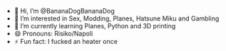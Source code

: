 - 👋 Hi, I’m @BananaDogBananaDog
- 👀 I’m interested in Sex, Modding, Planes, Hatsune Miku and Gambling
- 🌱 I’m currently learning Planes, Python and 3D printing 
- 😄 Pronouns: Risiko/Napoli
- ⚡ Fun fact: I fucked an heater once
